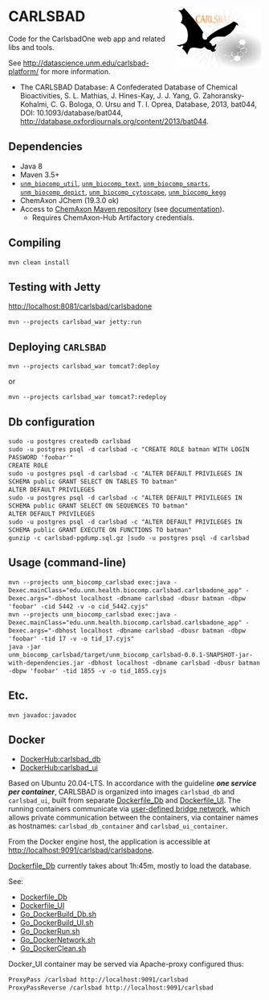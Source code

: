 # CARLSBAD <img align="right" src="/project/doc/images/carlsbad_logo.png" height="120">

Code for the CarlsbadOne web app and related libs and tools.

See <http://datascience.unm.edu/carlsbad-platform/> for more information.

* The CARLSBAD Database: A Confederated Database of Chemical Bioactivities, S. L.
Mathias, J. Hines-Kay, J. J. Yang, G. Zahoransky-Kohalmi, C. G. Bologa, O. Ursu and
T. I. Oprea, Database, 2013, bat044, DOI: 10.1093/database/bat044,
<http://database.oxfordjournals.org/content/2013/bat044>.

## Dependencies
* Java 8
* Maven 3.5+
* [`unm_biocomp_util`](https://github.com/unmtransinfo/unm_biocomp_util),
[`unm_biocomp_text`](https://github.com/unmtransinfo/unm_biocomp_text),
[`unm_biocomp_smarts`](https://github.com/unmtransinfo/unm_biocomp_smarts),
[`unm_biocomp_depict`](https://github.com/unmtransinfo/unm_biocomp_depict),
[`unm_biocomp_cytoscape`](https://github.com/unmtransinfo/unm_biocomp_cytoscape),
[`unm_biocomp_kegg`](https://github.com/unmtransinfo/unm_biocomp_kegg)
* ChemAxon JChem (19.3.0 ok)
* Access to [ChemAxon Maven repository](https://hub.chemaxon.com) (see [documentation](https://docs.chemaxon.com/display/docs/Public+Repository)).
  * Requires ChemAxon-Hub Artifactory credentials.


## Compiling

```
mvn clean install
```

## Testing with Jetty

<http://localhost:8081/carlsbad/carlsbadone>

```
mvn --projects carlsbad_war jetty:run
```

## Deploying `CARLSBAD`

```
mvn --projects carlsbad_war tomcat7:deploy
```

or

```
mvn --projects carlsbad_war tomcat7:redeploy
```

## Db configuration

```
sudo -u postgres createdb carlsbad
sudo -u postgres psql -d carlsbad -c "CREATE ROLE batman WITH LOGIN PASSWORD 'foobar'"
CREATE ROLE
sudo -u postgres psql -d carlsbad -c "ALTER DEFAULT PRIVILEGES IN SCHEMA public GRANT SELECT ON TABLES TO batman"
ALTER DEFAULT PRIVILEGES
sudo -u postgres psql -d carlsbad -c "ALTER DEFAULT PRIVILEGES IN SCHEMA public GRANT SELECT ON SEQUENCES TO batman"
ALTER DEFAULT PRIVILEGES
sudo -u postgres psql -d carlsbad -c "ALTER DEFAULT PRIVILEGES IN SCHEMA public GRANT EXECUTE ON FUNCTIONS TO batman"
gunzip -c carlsbad-pgdump.sql.gz |sudo -u postgres psql -d carlsbad
```

## Usage (command-line)

```
mvn --projects unm_biocomp_carlsbad exec:java -Dexec.mainClass="edu.unm.health.biocomp.carlsbad.carlsbadone_app" -Dexec.args="-dbhost localhost -dbname carlsbad -dbusr batman -dbpw 'foobar' -cid 5442 -v -o cid_5442.cyjs"
mvn --projects unm_biocomp_carlsbad exec:java -Dexec.mainClass="edu.unm.health.biocomp.carlsbad.carlsbadone_app" -Dexec.args="-dbhost localhost -dbname carlsbad -dbusr batman -dbpw 'foobar' -tid 17 -v -o tid_17.cyjs"
java -jar
unm_biocomp_carlsbad/target/unm_biocomp_carlsbad-0.0.1-SNAPSHOT-jar-with-dependencies.jar -dbhost localhost -dbname carlsbad -dbusr batman -dbpw 'foobar' -tid 1855 -v -o tid_1855.cyjs
```

## Etc.

```
mvn javadoc:javadoc
```

## Docker

* [DockerHub:carlsbad_db](https://hub.docker.com/repository/docker/unmtransinfo/carlsbad_db)
* [DockerHub:carlsbad_ui](https://hub.docker.com/repository/docker/unmtransinfo/carlsbad_ui)

Based on Ubuntu 20.04-LTS.
In accordance with the guideline ___one service per container___, CARLSBAD is organized
into images `carlsbad_db` and `carlsbad_ui`, built from separate
[Dockerfile\_Db](Dockerfile_Db) and [Dockerfile\_UI](Dockerfile_UI).
The running containers communicate via
[user-defined bridge network](https://docs.docker.com/network/bridge/), which
allows private communication between the containers, via container names
as hostnames: `carlsbad_db_container` and `carlsbad_ui_container`.

From the Docker engine host, the application is accessible at 
<http://localhost:9091/carlsbad/carlsbadone>.

[Dockerfile\_Db](Dockerfile_Db) currently takes about 1h:45m, mostly to load the 
database.

See:

* [Dockerfile\_Db](DockerFile_Db)
* [Dockerfile\_UI](DockerFile_UI)
* [Go\_DockerBuild\_Db.sh](sh/Go_DockerBuild_Db.sh)
* [Go\_DockerBuild\_UI.sh](sh/Go_DockerBuild_UI.sh)
* [Go\_DockerRun.sh](sh/Go_DockerRun.sh)
* [Go\_DockerNetwork.sh](sh/Go_DockerNetwork.sh)
* [Go\_DockerClean.sh](sh/Go_DockerClean.sh)

Docker\_UI container may be served via Apache-proxy configured thus:

```
ProxyPass /carlsbad http://localhost:9091/carlsbad
ProxyPassReverse /carlsbad http://localhost:9091/carlsbad
```
